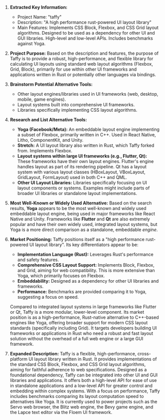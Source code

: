 1.  **Extracted Key Information:**
    *   Project Name: "taffy"
    *   Description: "A high performance rust-powered UI layout library"
    *   Main Features: Implements CSS Block, Flexbox, and CSS Grid layout algorithms. Designed to be used as a dependency for other UI and GUI libraries. High-level and low-level APIs. Includes benchmarks against Yoga.

2.  **Project Purpose:** Based on the description and features, the purpose of Taffy is to provide a robust, high-performance, and flexible library for calculating UI layouts using standard web layout algorithms (Flexbox, Grid, Block), primarily for use within other UI frameworks and applications written in Rust or potentially other languages via bindings.

3.  **Brainstorm Potential Alternative Tools:**
    *   Other layout engines/libraries used in UI frameworks (web, desktop, mobile, game engines).
    *   Layout systems built into comprehensive UI frameworks.
    *   Libraries specifically implementing CSS layout algorithms.

4.  **Research and List Alternative Tools:**

    *   **Yoga (Facebook/Meta):** An embeddable layout engine implementing a subset of Flexbox, primarily written in C++. Used in React Native, Litho, ComponentKit, and Unity.
    *   **Stretch:** A UI layout library also written in Rust, which Taffy forked from. Implements Flexbox.
    *   **Layout systems within large UI frameworks (e.g., Flutter, Qt):** These frameworks have their own layout engines. Flutter's engine handles layout as part of its rendering pipeline. Qt has a layout system with various layout classes (HBoxLayout, VBoxLayout, GridLayout, FormLayout) used in both C++ and QML.
    *   **Other UI Layout Libraries:** Libraries specifically focusing on UI layout components or systems. Examples might include parts of broader UI libraries or standalone layout implementations.

5.  **Most Well-Known or Widely Used Alternative:** Based on the search results, **Yoga** appears to be the most well-known and widely used embeddable layout engine, being used in major frameworks like React Native and Unity. Frameworks like **Flutter** and **Qt** are also extremely popular and have their own widely used, integrated layout systems, but Yoga is a more direct comparison as a standalone, embeddable *engine*.

6.  **Market Positioning:** Taffy positions itself as a "high performance rust-powered UI layout library". Its key differentiators appear to be:
    *   **Implementation Language (Rust):** Leverages Rust's performance and safety features.
    *   **Comprehensive CSS Layout Support:** Implements Block, Flexbox, and Grid, aiming for web compatibility. This is more extensive than Yoga, which primarily focuses on Flexbox.
    *   **Embeddability:** Designed as a dependency for other UI libraries and frameworks.
    *   **Performance:** Benchmarks are provided comparing it to Yoga, suggesting a focus on speed.

    Compared to integrated layout systems in large frameworks like Flutter or Qt, Taffy is a more modular, lower-level component. Its market position is as a high-performance, Rust-native alternative to C++-based engines like Yoga, offering broader support for modern CSS layout standards (specifically including Grid). It targets developers building UI frameworks or applications in Rust who need a robust and fast layout solution without the overhead of a full web engine or a large GUI framework.

7.  **Expanded Description:** Taffy is a flexible, high-performance, cross-platform UI layout library written in Rust. It provides implementations of the standard CSS Block, Flexbox, and CSS Grid layout algorithms, aiming for faithful adherence to web specifications. Designed as a foundational dependency, Taffy can be integrated into other UI and GUI libraries and applications. It offers both a high-level API for ease of use in standalone applications and a low-level API for greater control and embedding within complex systems. With a focus on performance, Taffy includes benchmarks comparing its layout computation speed to alternatives like Yoga. It is currently used to power projects such as the Servo web browser, the Blitz web engine, the Bevy game engine, and the Lapce text editor via the Floem UI framework.